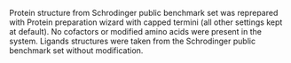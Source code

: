Protein structure from Schrodinger public benchmark set was reprepared with Protein preparation wizard with capped termini (all other settings kept at default).
No cofactors or modified amino acids were present in the system.
Ligands structures were taken from the Schrodinger public benchmark set without modification.
